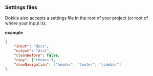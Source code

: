 ### Settings files

Dokkie also accepts a settings file in the root of your project (or root of where your input is).

**example**

```json
{
	"input": "docs",
	"output": "dist",
	"cleanBefore": false,
	"copy": ["themes"],
	"showNavigation": ["header", "footer", "sidebar"]
}
```
